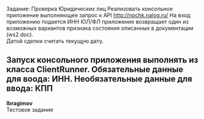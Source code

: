 Задание: Проверка Юридических лиц 
Реализовать консольное приложение выполняющее запрос к API http://npchk.nalog.ru/
 На вход приложению подается ИНН  ЮЛ/ФЛ приложение возвращает один из возможных вариантов признака состояния описанных в документации (ws2.doc).  
Датой сделки считать текущую дату.

Запуск консольного приложения выполнять из класса ClientRunner.
Обязательные данные для воода: ИНН.
Необязательные данные для ввода: КПП
--  
**Ibragimov**  
Тестовое задание  